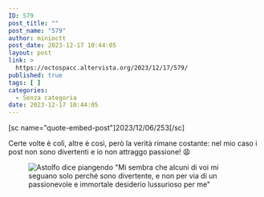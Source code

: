 ```yaml
---
ID: 579
post_title: ""
post_name: "579"
author: minioctt
post_date: 2023-12-17 10:44:05
layout: post
link: >
  https://octospacc.altervista.org/2023/12/17/579/
published: true
tags: [ ]
categories:
  - Senza categoria
date: 2023-12-17 10:44:05
---
```

<!-- wp:paragraph -->
<p>[sc name="quote-embed-post"]2023/12/06/253[/sc]</p>
<!-- /wp:paragraph -->

<!-- wp:paragraph -->
<p>Certe volte è colì, altre è così, però la verità rimane costante: nel mio caso i post non sono divertenti e io non attraggo passione! 😩</p>
<!-- /wp:paragraph -->

<!-- wp:paragraph -->
<p></p>
<!-- /wp:paragraph -->

<!-- wp:image {"id":578,"sizeSlug":"large","linkDestination":"none"} -->
<figure class="wp-block-image size-large"><img src="https://octospacc.altervista.org/wp-content/uploads/2023/12/20231217_1038275774591992669229658.jpg" alt="Astolfo dice piangendo &quot;Mi sembra che alcuni di voi mi seguano solo perché sono divertente, e non per via di un passionevole e immortale desiderio lussurioso per me&quot;" class="wp-image-578"/></figure>
<!-- /wp:image -->